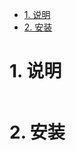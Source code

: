 <!-- TOC -->

- [1. 说明](#1-说明)
- [2. 安装](#2-安装)

<!-- /TOC -->


<a id="markdown-1-说明" name="1-说明"></a>
# 1. 说明

```bash

```

<a id="markdown-2-安装" name="2-安装"></a>
# 2. 安装

